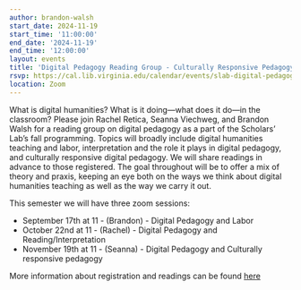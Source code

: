 ```yaml
---
author: brandon-walsh
start_date: 2024-11-19
start_time: '11:00:00'
end_date: '2024-11-19'
end_time: '12:00:00'
layout: events
title: 'Digital Pedagogy Reading Group - Culturally Responsive Pedagogy'
rsvp: https://cal.lib.virginia.edu/calendar/events/slab-digital-pedagogy-reading-group
location: Zoom
---
```

What is digital humanities? What is it doing—what does it do—in the classroom? Please join Rachel Retica, Seanna Viechweg, and Brandon Walsh for a reading group on digital pedagogy as a part of the Scholars’ Lab’s fall programming. Topics will broadly include digital humanities teaching and labor, interpretation and the role it plays in digital pedagogy, and culturally responsive digital pedagogy. We will share readings in advance to those registered. The goal throughout will be to offer a mix of theory and praxis, keeping an eye both on the ways we think about digital humanities teaching as well as the way we carry it out.

This semester we will have three zoom sessions:

* September 17th at 11 - (Brandon) - Digital Pedagogy and Labor 
* October 22nd at 11 - (Rachel) - Digital Pedagogy and Reading/Interpretation
* November 19th at 11 - (Seanna) - Digital Pedagogy and Culturally responsive pedagogy

More information about registration and readings can be found [here](https://cal.lib.virginia.edu/calendar/events/slab-digital-pedagogy-reading-group)